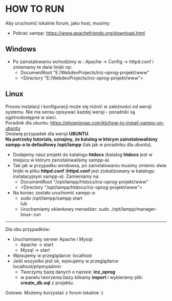 # HOW TO RUN
Aby uruchomić lokalnie forum, jako host, musimy:
* Pobrać xampp: https://www.apachefriends.org/download.html
## Windows
* Po zainstalowaniu wchodzimy w : Apache -> Config -> httpd.conf i zmieniamy 
te dwie linijki np:
  * DocumentRoot "E:/WebdevProjects/inz-oprog-projekt/www" 
  * <Directory "E:/WebdevProjects/inz-oprog-projekt/www">

## Linux
Proces instalacji i konfiguracji może się różnić w zależności od wersji systemu. Nie ma sensu
opisywać każdej wersji - poradniki są ogólnodostępne w sieci.  
Poradnik dla ubuntu: https://phoenixnap.com/kb/how-to-install-xampp-on-ubuntu  
Omówię przypadek dla wersji __UBUNTU__.  
__Na potrzeby tutoriala, uznajmy, że katalog w którym zainstalowaliśmy __xampp-a__ to
defaultowy /opt/lampp__ (tak jak w poradniku dla ubuntu).  

* Dodajemy nasz projekt do katalogu __htdocs__ (katalog __htdocs__ jest w miejscu w którym zainstalowaliśmy xampp-a)
* Tak jak w przypadku windowsa, po zainstalowaniu musimy zmienic dwie linijki w pliku
__httpd.conf__ (__httpd.conf__ jest zlokalizowany w katalogu instalacyjnym xampp-a). Zamieniamy na:
  * DocumentRoot "/opt/lampp/htdocs/inz-oprog-projekt/www"
  * <Directory "/opt/lampp/htdocs/inz-oprog-projekt/www">
* Na koniec zostało uruchomić xampp-a:
  * sudo /opt/lampp/xampp start  
lub
  * Uruchamiamy okienkowy menadżer: sudo ./opt/lampp/manager-linux-<arch>.run
---
Dla obu przypadków:
* Uruchamiamy serwer Apache i Mysql: 
  * Apache -> start 
  * Mysql -> start
* Wpisujemy w przeglądarce: localhost
* Jeśli wszystko jest ok, wpisujemy w przeglądarce localhost/phpmyadmin
  * Tworzymy bazę danych o nazwie: __inz_oprog__
  * w panelu tworzenia bazy klikamy __import__ i wybieramy plik: __create_db.sql__ z
projektu.

Gotowe. Możemy korzystać z forum lokalnie :)